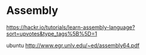 # Assembly

https://hackr.io/tutorials/learn-assembly-language?sort=upvotes&type_tags%5B%5D=1

ubuntu 
http://www.egr.unlv.edu/~ed/assembly64.pdf

